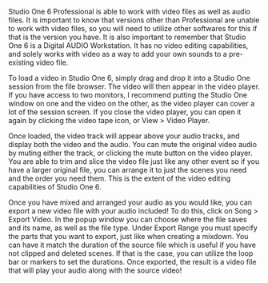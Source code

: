 Studio One 6 Professional is able to work with video files as well as audio files. It is important to know that versions other than Professional are unable to work with video files, so you will need to utilize other softwares for this if that is the version you have. It is also important to remember that Studio One 6 is a Digital AUDIO Workstation. It has no video editing capabilities, and solely works with video as a way to add your own sounds to a pre-existing video file.

To load a video in Studio One 6, simply drag and drop it into a Studio One session from the file browser. The video will then appear in the video player. If you have access to two monitors, I recommend putting the Studio One window on one and the video on the other, as the video player can cover a lot of the session screen. If you close the video player, you can open it again by clicking the video tape icon, or View > Video Player.

Once loaded, the video track will appear above your audio tracks, and display both the video and the audio. You can mute the original video audio by muting either the track, or clicking the mute button on the video player. You are able to trim and slice the video file just like any other event so if you have a larger original file, you can arrange it to just the scenes you need and the order you need them. This is the extent of the video editing capabilities of Studio One 6.

Once you have mixed and arranged your audio as you would like, you can export a new video file with your audio included! To do this, click on Song > Export Video. In the popup window you can choose where the file saves and its name, as well as the file type. Under Export Range you must specify the parts that you want to export, just like when creating a mixdown. You can have it match the duration of the source file which is useful if you have not clipped and deleted scenes. If that is the case, you can utilize the loop bar or markers to set the durations. Once exported, the result is a video file that will play your audio along with the source video!
